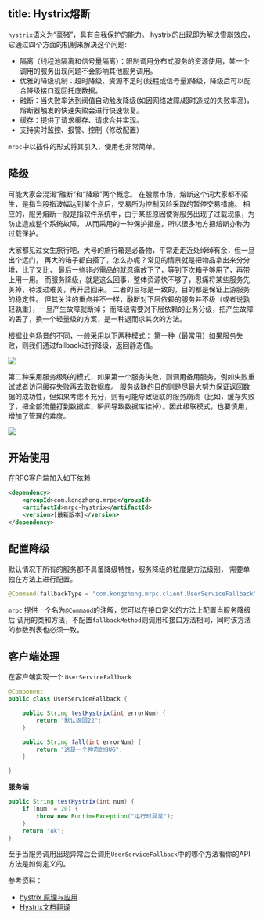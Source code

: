 title: Hystrix熔断
-----------------

`hystrix`语义为“豪猪”，具有自我保护的能力。
hystrix的出现即为解决雪崩效应，它通过四个方面的机制来解决这个问题:

- 隔离（线程池隔离和信号量隔离）：限制调用分布式服务的资源使用，某一个调用的服务出现问题不会影响其他服务调用。
- 优雅的降级机制：超时降级、资源不足时(线程或信号量)降级，降级后可以配合降级接口返回托底数据。
- 融断：当失败率达到阀值自动触发降级(如因网络故障/超时造成的失败率高)，熔断器触发的快速失败会进行快速恢复。
- 缓存：提供了请求缓存、请求合并实现。
- 支持实时监控、报警、控制（修改配置）

`mrpc`中以插件的形式将其引入，使用也非常简单。

## 降级

可能大家会混淆“融断”和“降级”两个概念。
在股票市场，熔断这个词大家都不陌生，是指当股指波幅达到某个点后，交易所为控制风险采取的暂停交易措施。
相应的，服务熔断一般是指软件系统中，由于某些原因使得服务出现了过载现象，为防止造成整个系统故障，
从而采用的一种保护措施，所以很多地方把熔断亦称为过载保护。

大家都见过女生旅行吧，大号的旅行箱是必备物，平常走走近处绰绰有余，但一旦出个远门，
再大的箱子都白搭了，怎么办呢？常见的情景就是把物品拿出来分分堆，比了又比，
最后一些非必需品的就忍痛放下了，等到下次箱子够用了，再带上用一用。
而服务降级，就是这么回事，整体资源快不够了，忍痛将某些服务先关掉，待渡过难关，再开启回来。
二者的目标是一致的，目的都是保证上游服务的稳定性。
但其关注的重点并不一样，融断对下层依赖的服务并不级（或者说孰轻孰重），一旦产生故障就断掉；
而降级需要对下层依赖的业务分级，把产生故障的丢了，换一个轻量级的方案，是一种退而求其次的方法。

根据业务场景的不同，一般采用以下两种模式：
第一种（最常用）如果服务失败，则我们通过fallback进行降级，返回静态值。

![](https://user-gold-cdn.xitu.io/2017/4/24/f1dc1569e23652c496d4ce8f332a63c9?imageView2/0/w/1280/h/960)

第二种采用服务级联的模式，如果第一个服务失败，则调用备用服务，例如失败重试或者访问缓存失败再去取数据库。
服务级联的目的则是尽最大努力保证返回数据的成功性，但如果考虑不充分，则有可能导致级联的服务崩溃（比如，缓存失败了，把全部流量打到数据库，瞬间导致数据库挂掉）。因此级联模式，也要慎用，增加了管理的难度。

![](https://user-gold-cdn.xitu.io/2017/4/24/a5de4f0919dba3265b969b62dfa7b0b2?imageView2/0/w/1280/h/960)

## 开始使用

在RPC客户端加入如下依赖

```xml
<dependency>
    <groupId>com.kongzhong.mrpc</groupId>
    <artifactId>mrpc-hystrix</artifactId>
    <version>[最新版本]</version>
</dependency>
```

## 配置降级

默认情况下所有的服务都不具备降级特性，服务降级的粒度是方法级别，
需要单独在方法上进行配置。

```java
@Command(fallbackType = "com.kongzhong.mrpc.client.UserServiceFallback")
```

`mrpc` 提供一个名为`@Command`的注解，您可以在接口定义的方法上配置当服务降级后
调用的类和方法，不配置`fallbackMethod`则调用和接口方法相同，同时该方法的参数列表也必须一致。

## 客户端处理

在客户端实现一个 `UserServiceFallback`

```java
@Component
public class UserServiceFallback {

    public String testHystrix(int errorNum) {
        return "默认返回22";
    }

    public String fall(int errorNum) {
        return "这是一个神奇的BUG";
    }

}
```

**服务端**

```java
public String testHystrix(int num) {
    if (num != 20) {
        throw new RuntimeException("运行时异常");
    }
    return "ok";
}
```

至于当服务调用出现异常后会调用`UserServiceFallback`中的哪个方法看你的API方法是如何定义的。

参考资料：

- [hystrix 原理与应用](https://juejin.im/entry/58fd69235c497d00580437cc)
- [Hystrix文档翻译](http://youdang.github.io/2016/01/30/translate-hystrix-wiki-homepage/)